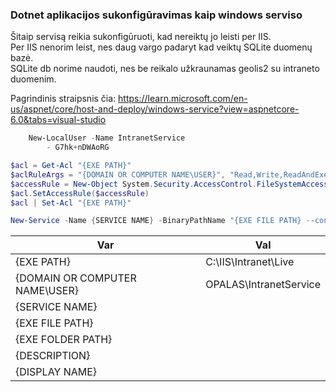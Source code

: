 ### Dotnet aplikacijos sukonfigūravimas kaip windows serviso

Šitaip servisą reikia sukonfigūruoti, kad nereiktų jo leisti per IIS.  
Per IIS nenorim leist, nes daug vargo padaryt kad veiktų SQLite duomenų bazė.  
SQLite db norime naudoti, nes be reikalo užkraunamas geolis2 su intraneto duomenim.  

Pagrindinis straipsnis čia: https://learn.microsoft.com/en-us/aspnet/core/host-and-deploy/windows-service?view=aspnetcore-6.0&tabs=visual-studio

```powershell
	New-LocalUser -Name IntranetService
		- G7hk+nDWAoRG
```


```powershell
$acl = Get-Acl "{EXE PATH}"
$aclRuleArgs = "{DOMAIN OR COMPUTER NAME\USER}", "Read,Write,ReadAndExecute", "ContainerInherit,ObjectInherit", "None", "Allow"
$accessRule = New-Object System.Security.AccessControl.FileSystemAccessRule($aclRuleArgs)
$acl.SetAccessRule($accessRule)
$acl | Set-Acl "{EXE PATH}"

New-Service -Name {SERVICE NAME} -BinaryPathName "{EXE FILE PATH} --contentRoot {EXE FOLDER PATH}" -Credential "{DOMAIN OR COMPUTER NAME\USER}" -Description "{DESCRIPTION}" -DisplayName "{DISPLAY NAME}" -StartupType Automatic
```

|Var|Val|
|---|---|
|{EXE PATH}|C:\IIS\Intranet\Live|
|{DOMAIN OR COMPUTER NAME\USER}|OPALAS\IntranetService|
|{SERVICE NAME}||
|{EXE FILE PATH}||
|{EXE FOLDER PATH}||
|{DESCRIPTION}||
|{DISPLAY NAME}||
